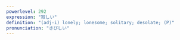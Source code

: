 ```yaml
---
powerlevel: 292
expression: "寂しい"
definition: "(adj-i) lonely; lonesome; solitary; desolate; (P)"
pronunciation: "さびしい"
---
```

